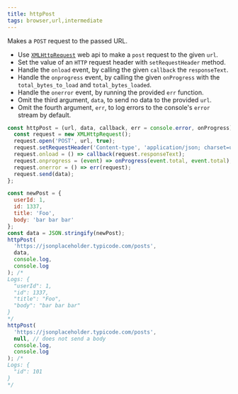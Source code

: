 ```yaml
---
title: httpPost
tags: browser,url,intermediate
---
```


Makes a `POST` request to the passed URL.

- Use [`XMLHttpRequest`](https://developer.mozilla.org/en-US/docs/Web/API/XMLHttpRequest/Using_XMLHttpRequest) web api to make a `post` request to the given `url`.
- Set the value of an `HTTP` request header with `setRequestHeader` method.
- Handle the `onload` event, by calling the given `callback` the `responseText`.
- Handle the `onprogress` event, by calling the given `onProgress` with the `total_bytes_to_load` and `total_bytes_loaded`.
- Handle the `onerror` event, by running the provided `err` function.
- Omit the third argument, `data`, to send no data to the provided `url`.
- Omit the fourth argument, `err`, to log errors to the console's `error` stream by default.

```js
const httpPost = (url, data, callback, err = console.error, onProgress) => {
  const request = new XMLHttpRequest();
  request.open('POST', url, true);
  request.setRequestHeader('Content-type', 'application/json; charset=utf-8');
  request.onload = () => callback(request.responseText);
  request.onprogress = (event) => onProgress(event.total, event.total);
  request.onerror = () => err(request);
  request.send(data);
};
```

```js
const newPost = {
  userId: 1,
  id: 1337,
  title: 'Foo',
  body: 'bar bar bar'
};
const data = JSON.stringify(newPost);
httpPost(
  'https://jsonplaceholder.typicode.com/posts',
  data,
  console.log,
  console.log
); /*
Logs: {
  "userId": 1,
  "id": 1337,
  "title": "Foo",
  "body": "bar bar bar"
}
*/
httpPost(
  'https://jsonplaceholder.typicode.com/posts',
  null, // does not send a body
  console.log,
  console.log
); /*
Logs: {
  "id": 101
}
*/
```
